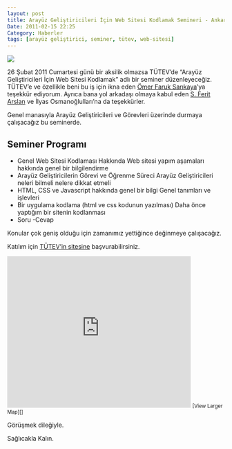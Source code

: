 ```yaml
---
layout: post
title: Arayüz Geliştiricileri İçin Web Sitesi Kodlamak Semineri - Ankara
Date: 2011-02-15 22:25
Category: Haberler
tags: [arayüz geliştirici, seminer, tütev, web-sitesi]
---
```


![][100]

26 Şubat 2011 Cumartesi günü bir aksilik olmazsa TÜTEV’de “Arayüz Geliştiricileri İçin Web Sitesi Kodlamak” adlı bir seminer düzenleyeceğiz. TÜTEV’e ve özellikle beni bu iş için ikna eden [Ömer Faruk Sarıkaya][]’ya teşekkür ediyorum. Ayrıca bana yol arkadaşı olmaya kabul eden [S. Ferit Arslan][] ve İlyas Osmanoğlulları’na da teşekkürler.

Genel manasıyla Arayüz Geliştiricileri ve Görevleri üzerinde durmaya
çalışacağız bu seminerde.

## Seminer Programı

-   Genel Web Sitesi Kodlaması Hakkında
    Web sitesi yapım aşamaları hakkında genel bir bilgilendirme
-   Arayüz Geliştiricilerin Görevi ve Öğrenme Süreci
    Arayüz Geliştiricileri neleri bilmeli nelere dikkat etmeli
-   HTML, CSS ve Javascript hakkında genel bir bilgi
    Genel tanımları ve işlevleri
-   Bir uygulama kodlama (html ve css kodunun yazılması)
    Daha önce yaptığım bir sitenin kodlanması
-   Soru -Cevap

Konular çok geniş olduğu için zamanımız yettiğince değinmeye
çalışacağız.

Katılım için [TÜTEV’in sitesine][] başvurabilirsiniz.

<iframe width="425" height="350" frameborder="0" scrolling="no" marginheight="0" marginwidth="0" src="http://maps.google.com/maps?ie=UTF8&amp;q=t%C3%BCtev+ankara&amp;fb=1&amp;hq=t%C3%BCtev&amp;hnear=Ankara%2FAnkara+Province,+Turkey&amp;cid=0,0,10003925155912076127&amp;ll=39.931876,32.837139&amp;spn=0.006295,0.006295&amp;t=h&amp;output=embed"></iframe>
<small>[View Larger Map][]</small>

Görüşmek dileğiyle.

Sağlıcakla Kalın.

  [100]: /images/arayuz-214x300.jpg
  [Ömer Faruk Sarıkaya]: http://www.omersarikaya.com/
  [S. Ferit Arslan]: http://twitter.com/#!/feritarslan
  [TÜTEV’in sitesine]: http://www.tutevegitim.com/Seminer/arayuz-gelistiricileri-semineri.html
  [View Larger Map]: http://maps.google.com/maps?ie=UTF8&q=t%C3%BCtev+ankara&fb=1&hq=t%C3%BCtev&hnear=Ankara%2FAnkara+Province,+Turkey&cid=0,0,10003925155912076127&ll=39.931876,32.837139&spn=0.006295,0.006295&t=h&source=embed

